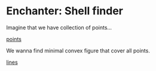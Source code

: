 # Enchanter: Shell finder

Imagine that we have collection of points...

[points]()

We wanna find minimal convex figure that cover all points.

[lines]()
